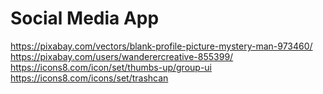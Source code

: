 # Social Media App

https://pixabay.com/vectors/blank-profile-picture-mystery-man-973460/
https://pixabay.com/users/wanderercreative-855399/
https://icons8.com/icon/set/thumbs-up/group-ui
https://icons8.com/icons/set/trashcan